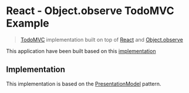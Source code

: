 # React - Object.observe TodoMVC Example

> [TodoMVC](http://todomvc.com/) implementation built on top of [React](http://facebook.github.io/react/) and [Object.observe](http://wiki.ecmascript.org/doku.php?id=harmony:observe)


This application have been built based on this [implementation](https://github.com/tastejs/todomvc/tree/gh-pages/labs/architecture-examples/react)


## Implementation

This implementation is based on the [PresentationModel](http://martinfowler.com/eaaDev/PresentationModel.html) pattern.
